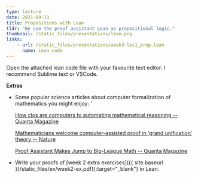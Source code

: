 ```yaml
---
type: lecture
date: 2021-09-13
title: Propositions with Lean
tldr: "We use the proof assistant Lean as propositional logic."
thumbnail: /static_files/presentations/lean.png 
links: 
    - url: /static_files/presentations/week3-lec1_prop.lean
      name: Lean code
---
```

Open the attached lean code file with your favourite text editor. I recommend Sublime text or VSCode. 

**Extras** 
- Some popular science articles about computer formalization of mathematics you might enjoy: '

	[How clos are computers to automating mathematical reasoning -- Quanta Magazine](https://www.quantamagazine.org/how-close-are-computers-to-automating-mathematical-reasoning-20200827/)


	[Mathematicians welcome computer-assisted proof in ‘grand unification’ theory -- Nature](https://www.nature.com/articles/d41586-021-01627-2)

	[Proof Assistant Makes Jump to Big-League Math -- Quanta Magazine](https://www.quantamagazine.org/lean-computer-program-confirms-peter-scholze-proof-20210728/)

- Write your proofs of [week 2 extra exercises]({{ site.baseurl }}/static_files/ex/week2-ex.pdf){:target="_blank"} in Lean. 
